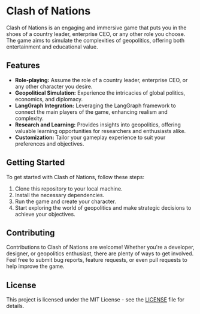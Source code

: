 # Clash of Nations

Clash of Nations is an engaging and immersive game that puts you in the shoes of a country leader, enterprise CEO, or any other role you choose. The game aims to simulate the complexities of geopolitics, offering both entertainment and educational value.

## Features

- **Role-playing:** Assume the role of a country leader, enterprise CEO, or any other character you desire.
- **Geopolitical Simulation:** Experience the intricacies of global politics, economics, and diplomacy.
- **LangGraph Integration:** Leveraging the LangGraph framework to connect the main players of the game, enhancing realism and complexity.
- **Research and Learning:** Provides insights into geopolitics, offering valuable learning opportunities for researchers and enthusiasts alike.
- **Customization:** Tailor your gameplay experience to suit your preferences and objectives.

## Getting Started

To get started with Clash of Nations, follow these steps:

1. Clone this repository to your local machine.
2. Install the necessary dependencies.
3. Run the game and create your character.
4. Start exploring the world of geopolitics and make strategic decisions to achieve your objectives.

## Contributing

Contributions to Clash of Nations are welcome! Whether you're a developer, designer, or geopolitics enthusiast, there are plenty of ways to get involved. Feel free to submit bug reports, feature requests, or even pull requests to help improve the game.

## License

This project is licensed under the MIT License - see the [LICENSE](LICENSE) file for details.

